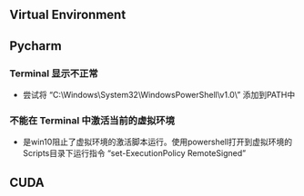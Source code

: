 ## Virtual Environment

## Pycharm
### Terminal 显示不正常
- 尝试将 “C:\Windows\System32\WindowsPowerShell\v1.0\” 添加到PATH中
### 不能在 Terminal 中激活当前的虚拟环境
- 是win10阻止了虚拟环境的激活脚本运行。使用powershell打开到虚拟环境的Scripts目录下运行指令 “set-ExecutionPolicy RemoteSigned”

## CUDA